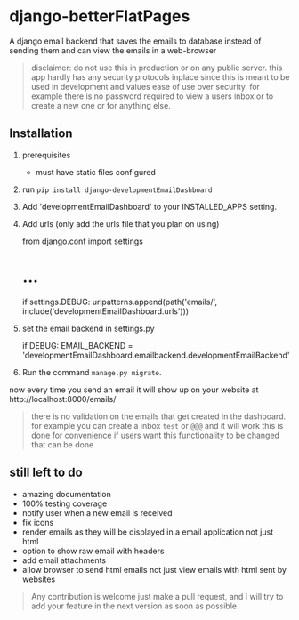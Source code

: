 # django-betterFlatPages

A django email backend that saves the emails to database instead of sending them
and can view the emails in a web-browser

> disclaimer: do not use this in production or on any public server.
> this app hardly has any security protocols inplace since 
> this is meant to be used in development and values ease of use over security. 
> for example there is no password required to view a users inbox or to create a new one
> or for anything else. 



## Installation
1. prerequisites
    * must have static files configured
2. run `pip install django-developmentEmailDashboard`
3. Add 'developmentEmailDashboard' to your INSTALLED_APPS setting.
4. Add urls (only add the urls file that you plan on using)

      
      from django.conf import settings
      # ...
      if settings.DEBUG:
         urlpatterns.append(path('emails/', include('developmentEmailDashboard.urls')))

5. set the email backend in settings.py


    if DEBUG:
        EMAIL_BACKEND = 'developmentEmailDashboard.emailbackend.developmentEmailBackend'

6. Run the command `manage.py migrate`.


now every time you send an email it will show up on your website at  http://localhost:8000/emails/

> there is no validation on the emails that get created in the dashboard.
> for example you can create a inbox `test` or `@@@` and it will work this is done for convenience
> if users want this functionality to be changed that can be done

## still left to do
* amazing documentation
* 100% testing coverage
* notify user when a new email is received
* fix icons
* render emails as they will be displayed in a email application not just html 
* option to show raw email with headers
* add email attachments
* allow browser to send html emails not just view emails with html sent by websites

> Any contribution is welcome just make a pull request, and I will try to add your feature in the next version as soon as possible.
